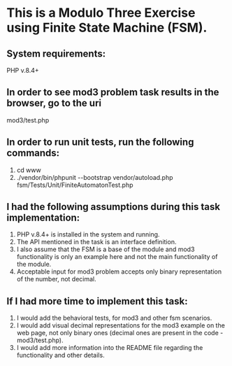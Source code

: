 # This is a Modulo Three Exercise using Finite State Machine (FSM).


## System requirements:
PHP v.8.4+


## In order to see mod3 problem task results in the browser, go to the uri
mod3/test.php

## In order to run unit tests, run the following commands:
1. cd www
2. ./vendor/bin/phpunit --bootstrap vendor/autoload.php fsm/Tests/Unit/FiniteAutomatonTest.php


## I had the following assumptions during this task implementation:
1. PHP v.8.4+ is installed in the system and running.
2. The API mentioned in the task is an interface definition.
3. I also assume that the FSM is a base of the module and mod3 functionality is only an example here and not the main functionality of the module.
4. Acceptable input for mod3 problem accepts only binary representation of the number, not decimal.


## If I had more time to implement this task:
1. I would add the behavioral tests, for mod3 and other fsm scenarios.
2. I would add visual decimal representations for the mod3 example on the web page, not only binary ones (decimal ones are present in the code - mod3/test.php).
3. I would add more information into the README file regarding the functionality and other details.
